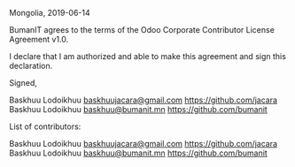 Mongolia, 2019-06-14

BumanIT agrees to the terms of the Odoo Corporate Contributor License
Agreement v1.0.

I declare that I am authorized and able to make this agreement and sign this
declaration.

Signed,

Baskhuu Lodoikhuu baskhuujacara@gmail.com https://github.com/jacara
Baskhuu Lodoikhuu baskhuu@bumanit.mn https://github.com/bumanit

List of contributors:

Baskhuu Lodoikhuu baskhuujacara@gmail.com https://github.com/jacara
Baskhuu Lodoikhuu baskhuu@bumanit.mn https://github.com/bumanit
